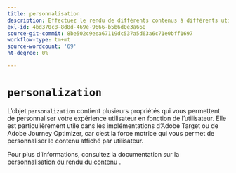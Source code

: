 ```yaml
---
title: personnalisation
description: Effectuez le rendu de différents contenus à différents utilisateurs, créant ainsi une expérience personnalisée.
exl-id: 4bd370c8-8d8d-469e-9666-b5b6d0e3a660
source-git-commit: 8be502c9eea67119dc537a5d63a6c71e0bff1697
workflow-type: tm+mt
source-wordcount: '69'
ht-degree: 0%

---
```


# `personalization`

L’objet `personalization` contient plusieurs propriétés qui vous permettent de personnaliser votre expérience utilisateur en fonction de l’utilisateur. Elle est particulièrement utile dans les implémentations d’Adobe Target ou de Adobe Journey Optimizer, car c’est la force motrice qui vous permet de personnaliser le contenu affiché par utilisateur.

Pour plus d’informations, consultez la documentation sur la [personnalisation du rendu du contenu](../../personalization/rendering-personalization-content.md) .

<!--
## Properties within this object

* **Default personalization enabled**: 
* **Send display notifications**:
* **Include pending display notifications**:

<!-- Also include the defaultPersonalizationEnabled variable. more info in PLAT-174348.

alloy("sendEvent", { personalization: { defaultPersonalizationEnabled: false } });

defaultPersonalizationEnabled
sendDisplayNotifications
includePendingDisplayNotifications
-->
